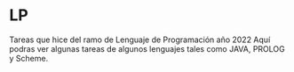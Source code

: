 # LP
Tareas que hice del ramo de Lenguaje de Programación año 2022
Aquí podras ver algunas tareas  de algunos lenguajes tales como JAVA, PROLOG y Scheme.
